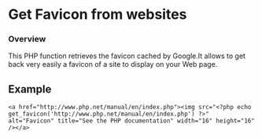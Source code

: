 # Get Favicon from websites

### Overview

This PHP function retrieves the favicon cached by Google.It allows to get back very easily a favicon of a site to display on your Web page.


## Example

    <a href="http://www.php.net/manual/en/index.php"><img src="<?php echo get_favicon('http://www.php.net/manual/en/index.php') ?>" alt="Favicon" title="See the PHP documentation" width="16" height="16" /></a>

